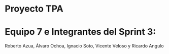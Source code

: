 # Proyecto TPA 
# Equipo 7 e Integrantes del Sprint 3:
  Roberto Azua,
  Álvaro Ochoa,
  Ignacio Soto,
  Vicente Veloso y
  Ricardo Angulo
